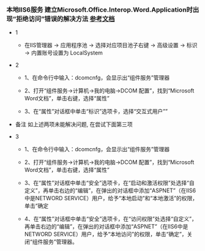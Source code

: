 
### 本地IIS6服务 建立Microsoft.Office.Interop.Word.Application时出现“拒绝访问”错误的解决方法   [参考文档](https://www.cnblogs.com/firstyi/articles/1277307.html)

  - 1 
    - 在IIS管理器 -> 应用程序池 -> 选择对应项目池子右键 -> 高级设置 -> 标识 -> 内置账号设置为 LocalSystem
  
  - 2
    - 1、在命令行中输入：dcomcnfg，会显示出“组件服务”管理器

    - 2、打开“组件服务->计算机->我的电脑->DCOM 配置”，找到“Microsoft Word文档”，单击右键，选择“属性”

    - 3、在“属性”对话框中单击“标识”选项卡，选择“交互式用户””

  - 备注 如上述两项未能解决问题, 在尝试下面第三项

  - 3
    - 1、在命令行中输入：dcomcnfg，会显示出“组件服务”管理器

    - 2、打开“组件服务->计算机->我的电脑->DCOM 配置”，找到“Microsoft Word文档”，单击右键，选择“属性”

    - 3、在“属性”对话框中单击“安全”选项卡，在“启动和激活权限”处选择“自定义”，再单击右边的“编辑”，在弹出的对话框中添加“ASPNET”（在IIS6中是NETWORD SERVICE）用户，给予“本地启动”和“本地激活”的权限，单击“确定

    - 4、在“属性”对话框中单击“安全”选项卡，在“访问权限”处选择“自定义”，再单击右边的“编辑”，在弹出的对话框中添加“ASPNET”（在IIS6中是NETWORD SERVICE）用户，给予“本地访问”的权限，单击“确定”，关闭“组件服务”管理器。
